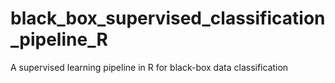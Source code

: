 # black_box_supervised_classification_pipeline_R
A supervised learning pipeline in R for black-box data classification
